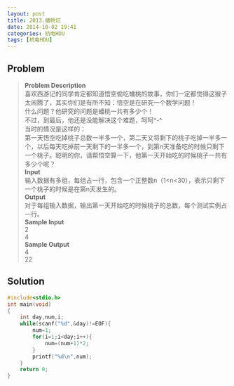 ```yaml
---
layout: post
title: 2013.蟠桃记
date: 2014-10-02 19:41
categories: 杭电HDU
tags: [杭电HDU]
---
```

## Problem
>**Problem Description**  
喜欢西游记的同学肯定都知道悟空偷吃蟠桃的故事，你们一定都觉得这猴子太闹腾了，其实你们是有所不知：悟空是在研究一个数学问题！  
什么问题？他研究的问题是蟠桃一共有多少个！  
不过，到最后，他还是没能解决这个难题，呵呵^-^  
当时的情况是这样的：  
第一天悟空吃掉桃子总数一半多一个，第二天又将剩下的桃子吃掉一半多一个，以后每天吃掉前一天剩下的一半多一个，到第n天准备吃的时候只剩下一个桃子。聪明的你，请帮悟空算一下，他第一天开始吃的时候桃子一共有多少个呢？  
**Input**  
输入数据有多组，每组占一行，包含一个正整数n（1<n<30），表示只剩下一个桃子的时候是在第n天发生的。  
**Output**  
对于每组输入数据，输出第一天开始吃的时候桃子的总数，每个测试实例占一行。  
**Sample Input**  
2  
4  
**Sample Output**  
4  
22  

## Solution
```cpp
#include<stdio.h>
int main(void)
{
	int day,num,i;
	while(scanf("%d",&day)!=EOF){
		num=1;
		for(i=1;i<day;i++){
			num=(num+1)*2;
		}
		printf("%d\n",num);
	}
	return 0;
}
```